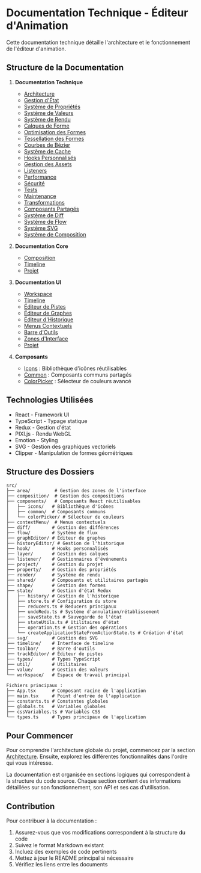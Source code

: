 # Documentation Technique - Éditeur d'Animation

Cette documentation technique détaille l'architecture et le fonctionnement de l'éditeur d'animation.

## Structure de la Documentation

1. **Documentation Technique**

    - [Architecture](./technical/architecture.md)
    - [Gestion d'État](./technical/state.md)
    - [Système de Propriétés](./technical/properties.md)
    - [Système de Valeurs](./technical/values.md)
    - [Système de Rendu](./technical/render.md)
    - [Calques de Forme](./technical/shape-layers.md)
    - [Optimisation des Formes](./technical/shape-optimizations.md)
    - [Tessellation des Formes](./technical/shape-tessellation.md)
    - [Courbes de Bézier](./technical/bezier.md)
    - [Système de Cache](./technical/caching.md)
    - [Hooks Personnalisés](./technical/hooks.md)
    - [Gestion des Assets](./technical/assets.md)
    - [Listeners](./technical/listeners.md)
    - [Performance](./technical/performance.md)
    - [Sécurité](./technical/security.md)
    - [Tests](./technical/testing.md)
    - [Maintenance](./technical/maintenance.md)
    - [Transformations](./technical/transforms.md)
    - [Composants Partagés](./technical/shared.md)
    - [Système de Diff](./technical/diff.md)
    - [Système de Flow](./technical/flow.md)
    - [Système SVG](./technical/svg.md)
    - [Système de Composition](./technical/composition.md)

2. **Documentation Core**

    - [Composition](./core/composition.md)
    - [Timeline](./core/timeline.md)
    - [Projet](./core/project.md)

3. **Documentation UI**

    - [Workspace](./ui/workspace.md)
    - [Timeline](./ui/timeline.md)
    - [Éditeur de Pistes](./ui/track-editor.md)
    - [Éditeur de Graphes](./ui/graph-editor.md)
    - [Éditeur d'Historique](./ui/history-editor.md)
    - [Menus Contextuels](./ui/context-menus.md)
    - [Barre d'Outils](./ui/toolbar.md)
    - [Zones d'Interface](./ui/areas.md)
    - [Projet](./ui/project.md)

4. **Composants**

    - [Icons](./components/icons.md) : Bibliothèque d'icônes réutilisables
    - [Common](./components/common.md) : Composants communs partagés
    - [ColorPicker](./components/color-picker.md) : Sélecteur de couleurs avancé

## Technologies Utilisées

-   React - Framework UI
-   TypeScript - Typage statique
-   Redux - Gestion d'état
-   PIXI.js - Rendu WebGL
-   Emotion - Styling
-   SVG - Gestion des graphiques vectoriels
-   Clipper - Manipulation de formes géométriques

## Structure des Dossiers

```
src/
├── area/         # Gestion des zones de l'interface
├── composition/  # Gestion des compositions
├── components/   # Composants React réutilisables
│   ├── icons/   # Bibliothèque d'icônes
│   ├── common/  # Composants communs
│   └── colorPicker/ # Sélecteur de couleurs
├── contextMenu/  # Menus contextuels
├── diff/        # Gestion des différences
├── flow/        # Système de flux
├── graphEditor/ # Éditeur de graphes
├── historyEditor/ # Gestion de l'historique
├── hook/        # Hooks personnalisés
├── layer/       # Gestion des calques
├── listener/    # Gestionnaires d'événements
├── project/     # Gestion du projet
├── property/    # Gestion des propriétés
├── render/      # Système de rendu
├── shared/      # Composants et utilitaires partagés
├── shape/       # Gestion des formes
├── state/       # Gestion d'état Redux
│   ├── history/ # Gestion de l'historique
│   ├── store.ts # Configuration du store
│   ├── reducers.ts # Reducers principaux
│   ├── undoRedo.ts # Système d'annulation/rétablissement
│   ├── saveState.ts # Sauvegarde de l'état
│   ├── stateUtils.ts # Utilitaires d'état
│   ├── operation.ts # Gestion des opérations
│   └── createApplicationStateFromActionState.ts # Création d'état
├── svg/         # Gestion des SVG
├── timeline/    # Interface de timeline
├── toolbar/     # Barre d'outils
├── trackEditor/ # Éditeur de pistes
├── types/       # Types TypeScript
├── util/        # Utilitaires
├── value/       # Gestion des valeurs
└── workspace/   # Espace de travail principal

Fichiers principaux :
├── App.tsx      # Composant racine de l'application
├── main.tsx     # Point d'entrée de l'application
├── constants.ts # Constantes globales
├── globals.ts   # Variables globales
├── cssVariables.ts # Variables CSS
└── types.ts     # Types principaux de l'application
```

## Pour Commencer

Pour comprendre l'architecture globale du projet, commencez par la section [Architecture](./technical/architecture.md). Ensuite, explorez les différentes fonctionnalités dans l'ordre qui vous intéresse.

La documentation est organisée en sections logiques qui correspondent à la structure du code source. Chaque section contient des informations détaillées sur son fonctionnement, son API et ses cas d'utilisation.

## Contribution

Pour contribuer à la documentation :

1. Assurez-vous que vos modifications correspondent à la structure du code
2. Suivez le format Markdown existant
3. Incluez des exemples de code pertinents
4. Mettez à jour le README principal si nécessaire
5. Vérifiez les liens entre les documents
